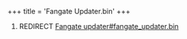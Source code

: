 +++
title = 'Fangate Updater.bin'
+++

1.  REDIRECT [Fangate
    updater#fangate_updater.bin](Fangate_updater#fangate_updaterbin "wikilink")
